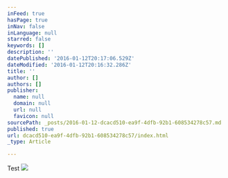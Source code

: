 ```yaml
---
inFeed: true
hasPage: true
inNav: false
inLanguage: null
starred: false
keywords: []
description: ''
datePublished: '2016-01-12T20:17:06.529Z'
dateModified: '2016-01-12T20:16:32.286Z'
title: ''
author: []
authors: []
publisher:
  name: null
  domain: null
  url: null
  favicon: null
sourcePath: _posts/2016-01-12-dcacd510-ea9f-4dfb-92b1-608534278c57.md
published: true
url: dcacd510-ea9f-4dfb-92b1-608534278c57/index.html
_type: Article

---
```

Test
![](https://the-grid-user-content.s3-us-west-2.amazonaws.com/da23869c-ded4-48ad-bdf9-cbe0582dbfa5.jpg)